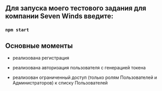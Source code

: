 ## Для запуска моего тестового задания для компании Seven Winds введите:

### `npm start`

## Основные моменты

- реализована регистрация

- реализована авторизация пользователя с генерацией токена

- реализован ограниченный доступ (только ролям Пользователей и Администраторов) к списку Пользователей
